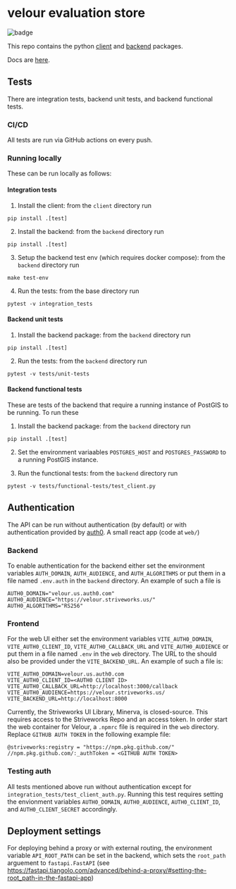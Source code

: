 # velour evaluation store

![badge](https://img.shields.io/endpoint?url=https://gist.githubusercontent.com/ekorman/501428c92df8d0de6805f40fb78b1363/raw/velour-coverage.json)

This repo contains the python [client](client) and [backend](backend) packages.

Docs are [here](https://striveworks.github.io/velour/).

## Tests

There are integration tests, backend unit tests, and backend functional tests.

### CI/CD

All tests are run via GitHub actions on every push.

### Running locally

These can be run locally as follows:

#### Integration tests

1. Install the client: from the `client` directory run

```shell
pip install .[test]
```

2. Install the backend: from the `backend` directory run

```shell
pip install .[test]
```

3. Setup the backend test env (which requires docker compose): from the `backend` directory run

```shell
make test-env
```

4. Run the tests: from the base directory run

```shell
pytest -v integration_tests
```

#### Backend unit tests

1. Install the backend package: from the `backend` directory run

```shell
pip install .[test]
```

2. Run the tests: from the `backend` directory run

```shell
pytest -v tests/unit-tests
```

#### Backend functional tests

These are tests of the backend that require a running instance of PostGIS to be running. To run these

1. Install the backend package: from the `backend` directory run

```shell
pip install .[test]
```

2. Set the environment variaables `POSTGRES_HOST` and `POSTGRES_PASSWORD` to a running PostGIS instance.

3. Run the functional tests: from the `backend` directory run

```shell
pytest -v tests/functional-tests/test_client.py
```

## Authentication

The API can be run without authentication (by default) or with authentication provided by [auth0](https://auth0.com/). A small react app (code at `web/`)

### Backend

To enable authentication for the backend either set the environment variables `AUTH_DOMAIN`, `AUTH_AUDIENCE`, and `AUTH_ALGORITHMS` or put them in a file named `.env.auth` in the `backend` directory. An example of such a file is

```
AUTH0_DOMAIN="velour.us.auth0.com"
AUTH0_AUDIENCE="https://velour.striveworks.us/"
AUTH0_ALGORITHMS="RS256"
```

### Frontend

For the web UI either set the environment variables `VITE_AUTH0_DOMAIN`, `VITE_AUTH0_CLIENT_ID`, `VITE_AUTH0_CALLBACK_URL` and `VITE_AUTH0_AUDIENCE` or put them in a file named `.env` in the `web` directory. The URL to the should also be provided under the `VITE_BACKEND_URL`.  An example of such a file is:

```
VITE_AUTH0_DOMAIN=velour.us.auth0.com
VITE_AUTH0_CLIENT_ID=<AUTH0 CLIENT ID>
VITE_AUTH0_CALLBACK_URL=http://localhost:3000/callback
VITE_AUTH0_AUDIENCE=https://velour.striveworks.us/
VITE_BACKEND_URL=http://localhost:8000
```

Currently, the Striveworks UI Library, Minerva, is closed-source.  This requires access to the Striveworks Repo and an access token.
In order start the web container for Velour, a `.npmrc` file is required in the `web` directory.  Replace `GITHUB AUTH TOKEN` in the following example file:

```
@striveworks:registry = "https://npm.pkg.github.com/"
//npm.pkg.github.com/:_authToken = <GITHUB AUTH TOKEN>
```

### Testing auth

All tests mentioned above run without authentication except for `integration_tests/test_client_auth.py`. Running this test requires setting the envionment variables `AUTH0_DOMAIN`, `AUTH0_AUDIENCE`, `AUTH0_CLIENT_ID`, and `AUTH0_CLIENT_SECRET` accordingly.

## Deployment settings

For deploying behind a proxy or with external routing, the environment variable `API_ROOT_PATH` can be set in the backend, which sets the `root_path` arguement to `fastapi.FastAPI` (see https://fastapi.tiangolo.com/advanced/behind-a-proxy/#setting-the-root_path-in-the-fastapi-app)
